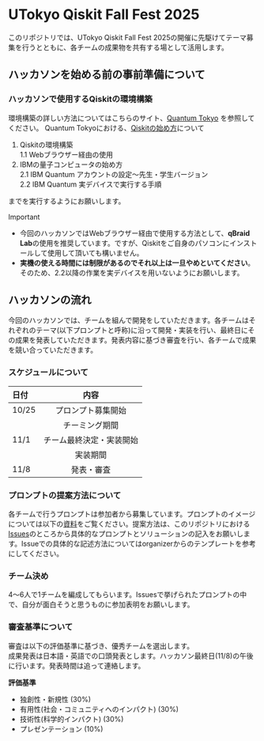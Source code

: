 <!--
This is a [Next.js](https://nextjs.org) project bootstrapped with [`create-next-app`](https://nextjs.org/docs/app/api-reference/cli/create-next-app).

## Getting Started

First, run the development server:

```bash
npm run dev
# or
yarn dev
# or
pnpm dev
# or
bun dev
```

Open [http://localhost:3000](http://localhost:3000) with your browser to see the result.

You can start editing the page by modifying `app/page.tsx`. The page auto-updates as you edit the file.

This project uses [`next/font`](https://nextjs.org/docs/app/building-your-application/optimizing/fonts) to automatically optimize and load [Geist](https://vercel.com/font), a new font family for Vercel.

## Internationalization (JA/EN with next-intl)

- Default locale: `ja` (Japanese). English available at `/en`.
- Language routes are statically exported to `/ja` and `/en`.
- Language switcher is in the navbar; the root path `/` redirects to `/ja`.

Tech details:

- Messages live in `messages/ja.json` and `messages/en.json`.
- Provider lives in `app/[locale]/layout.tsx` via `NextIntlClientProvider`.
- Pages under `app/[locale]` use `useTranslations` and `useLocale`.
- `next-intl` plugin is enabled in `next.config.ts`.

### GitHub Pages

This repo is set up to deploy to GitHub Pages via `.github/workflows/nextjs.yml`.

- If deploying to a project site (e.g. `/owner/repo`), the Pages action auto-injects a basePath; no manual change needed.
- For local builds that mimic a project base path, set `NEXT_PUBLIC_BASE_PATH`:

```bash
NEXT_PUBLIC_BASE_PATH=/utokyo-qff-2025 npm run build
```

Output lives in `out/` and can be served via `npm run preview`.

## Learn More

To learn more about Next.js, take a look at the following resources:

- [Next.js Documentation](https://nextjs.org/docs) - learn about Next.js features and API.
- [Learn Next.js](https://nextjs.org/learn) - an interactive Next.js tutorial.

You can check out [the Next.js GitHub repository](https://github.com/vercel/next.js) - your feedback and contributions are welcome!

## Deploy on Vercel

The easiest way to deploy your Next.js app is to use the [Vercel Platform](https://vercel.com/new?utm_medium=default-template&filter=next.js&utm_source=create-next-app&utm_campaign=create-next-app-readme) from the creators of Next.js.

Check out our [Next.js deployment documentation](https://nextjs.org/docs/app/building-your-application/deploying) for more details.
-->

# UTokyo Qiskit Fall Fest 2025

このリポジトリでは、UTokyo Qiskit Fall Fest 2025の開催に先駆けてテーマ募集を行うとともに、各チームの成果物を共有する場として活用します。

## ハッカソンを始める前の事前準備について
### ハッカソンで使用するQiskitの環境構築  
環境構築の詳しい方法についてはこちらのサイト、[Quantum Tokyo](https://quantum-tokyo.github.io/introduction/intro.html) を参照してください。
Quantum Tokyoにおける、[Qiskitの始め方](https://quantum-tokyo.github.io/introduction/get_started.html)について
1. Qiskitの環境構築  
   1.1 Webブラウザー経由の使用
2. IBMの量子コンピュータの始め方  
   2.1 IBM Quantum アカウントの設定〜先生・学生バージョン  
   2.2 IBM Quantum 実デバイスで実行する手順
    
までを実行するようにお願いします。

>[!Important]    
>* 今回のハッカソンではWebブラウザー経由で使用する方法として、**qBraid Lab**の使用を推奨しています。ですが、Qiskitをご自身のパソコンにインストールして使用して頂いても構いません。
>* **実機の使える時間には制限があるのでそれ以上は一旦やめといてください**。そのため、2.2以降の作業を実デバイスを用いないようにお願いします。


## ハッカソンの流れ
今回のハッカソンでは、チームを組んで開発をしていただきます。各チームはそれぞれのテーマ(以下プロンプトと呼称)に沿って開発・実装を行い、最終日にその成果を発表していただきます。発表内容に基づき審査を行い、各チームで成果を競い合っていただきます。  
### スケジュールについて 
| 日付  | 内容 |
:-------|:--------:
| 10/25 | プロンプト募集開始 |
|       | チーミング期間  |
| 11/1  | チーム最終決定・実装開始 |
|       | 実装期間 |
| 11/8  | 発表・審査 |
  
### プロンプトの提案方法について  
各チームで行うプロンプトは参加者から募集しています。プロンプトのイメージについては以下の[資料](プロンプト紹介資料_共有用.pdf)をご覧ください。提案方法は、このリポジトリにおける[Issues](https://github.com/Qiskit-Fall-Fest-UT/utokyo-qff-2025/issues)のところから具体的なプロンプトとソリューションの記入をお願いします。Issueでの具体的な記述方法についてはorganizerからのテンプレートを参考にしてください。

### チーム決め
4〜6人で1チームを編成してもらいます。Issuesで挙げられたプロンプトの中で、自分が面白そうと思うものに参加表明をお願いします。

### 審査基準について
審査は以下の評価基準に基づき、優秀チームを選出します。  
成果発表は日本語・英語での口頭発表とします。ハッカソン最終日(11/8)の午後に行います。発表時間は追って連絡します。

**評価基準**  
- 独創性・新規性 (30%)
- 有用性(社会・コミュニティへのインパクト) (30%)
- 技術性(科学的インパクト) (30%)
- プレゼンテーション (10%)


